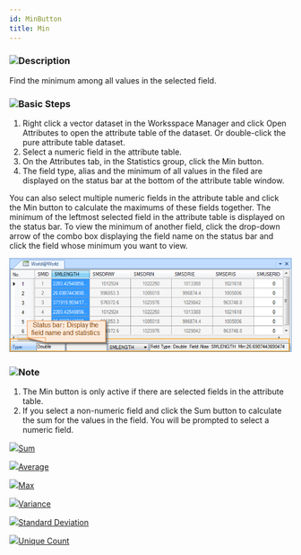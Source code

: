 ```yaml
---
id: MinButton
title: Min
---
```

### ![](../../img/read.gif)Description

Find the minimum among all values in the selected field.

### ![](../../img/read.gif)Basic Steps

  1. Right click a vector dataset in the Worksspace Manager and click Open Attributes to open the attribute table of the dataset. Or double-click the pure attribute table dataset.
  2. Select a numeric field in the attribute table.
  3. On the Attributes tab, in the Statistics group, click the Min button.
  4. The field type, alias and the minimum of all values in the filed are displayed on the status bar at the bottom of the attribute table window. 

You can also select multiple numeric fields in the attribute table and click the Min button to calculate the maximums of these fields together. The minimum of the leftmost selected field in the attribute table is displayed on the status bar. 
To view the minimum of another field, click the drop-down arrow of the combo box displaying the field name on the status bar and click the field whose minimum you want to view.

![](img-en/minResult.png)  


### ![](../../img/note.png)Note

  1. The Min button is only active if there are selected fields in the attribute table.
  2. If you select a non-numeric field and click the Sum button to calculate the sum for the values in the field. You will be prompted to select a numeric field.

![](../../img/smalltitle.png)[Sum](SumButton.htm)

![](../../img/smalltitle.png)[Average](AverageButton.htm)

![](../../img/smalltitle.png)[Max](MaxButton.htm)

![](../../img/smalltitle.png)[Variance](VarianceButton.htm)

![](../../img/smalltitle.png)[Standard Deviation](StdDeviationButton.htm)

![](../../img/smalltitle.png)[Unique Count](CountOfValueButton.htm)



